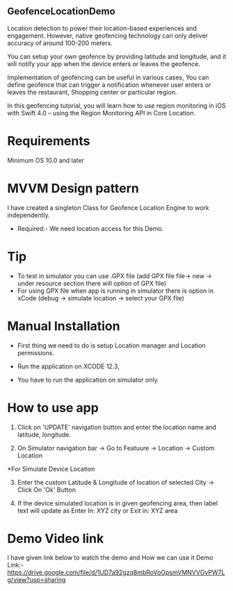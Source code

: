 
## GeofenceLocationDemo

Location detection to power their location-based experiences and engagement. However, native geofencing technology can only deliver accuracy of around 100-200 meters.

You can setup your own geofence by providing latitude and longitude, and it will notify your app when the device enters or leaves the geofence.

Implementation of geofencing can be useful in various cases, You can define geofence that can trigger a notification whenever user enters or leaves the restaurant, Shopping center or particular region. 

In this geofencing tutorial, you will learn how to use region monitoring in iOS with Swift 4.0 – using the Region Monitoring API in Core Location.

# Requirements
Minimum OS 10.0 and later

# MVVM Design pattern
I have created a singleton Class for Geofence Location Engine to work independently. 
* Required:- We need location access for this Demo.


# Tip
- To test in simulator you can use .GPX file (add GPX file file-> new -> under resource section there will option of GPX file)
- For using GPX file when app is running in simulator there is option in xCode (debug -> simulate location -> select your GPX file)

# Manual Installation
- First thing we need to do is setup Location manager and Location permissions.
            
- Run the application on XCODE 12.3,

- You have to run the application on simulator only


# How to use app

1. Click on 'UPDATE' navigation button and enter the location name and latitude, longitude.

2. On Simulator navigation bar -> Go to Featuure -> Location -> Custom Location

*For Simulate Device Location

3.  Enter the custom Latitude & Longitude of location of selected City -> Click On 'Ok' Button

4. If the device simulated location is in given geofencing area, then label text will update as Enter In: XYZ city or Exit in: XYZ area


# Demo Video link
I have given link below to watch the demo and How we can use it
Demo Link:- https://drive.google.com/file/d/1UD7a92gzq8mbRoVoOpsmVMNVVOvPW7Lg/view?usp=sharing
